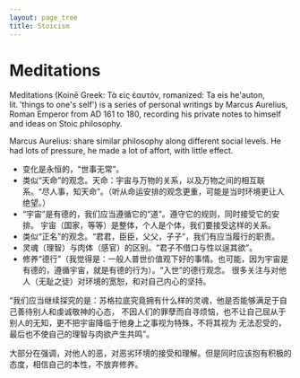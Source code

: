 ```yaml
---
layout: page_tree
title: Stoicism
---
```



# Meditations

Meditations (Koinē Greek: Τὰ εἰς ἑαυτόν, romanized: Ta eis he'auton, lit. 'things to one's self')
is a series of personal writings by Marcus Aurelius, Roman Emperor from AD 161 to 180, recording
his private notes to himself and ideas on Stoic philosophy.

Marcus Aurelius: share similar philosophy along different social levels. He had lots of pressure,
he made a lot of affort, with little effect.

* 变化是永恒的，“世事无常”。
* 类似“天命”的观念。天命：宇宙与万物的关系，以及万物之间的相互联系。“尽人事，知天命”。（听从命运安排的观念更重，可能是当时环境更让人绝望。）
* “宇宙”是有德的，我们应当遵循它的“道”。遵守它的规则，同时接受它的安排。
  宇宙（国家，等等）是整体，个人是个体，我们要接受这样的关系。
* 类似“正名”的观念。“君君，臣臣，父父，子子”，我们有应当履行的职责。
* 灵魂（理智）与肉体（感官）的区别。“君子不借口与性以逞其欲”。
* 修养“德行”（我觉得是：一般人普世价值观下好的事情。也可能，因为宇宙是有德的，遵循宇宙，就是有德的行为）。“入世”的德行观念。
  很多关注与对他人（无耻之徒）对环境的宽恕，和对自己内心的坚持。

“我们应当继续探究的是：苏格拉底究竟拥有什么样的灵魂，他是否能够满足于自己善待别人和虔诚敬神的心态，
不因人们的罪孽而自寻烦恼，也不让自己屈从于别人的无知，更不把宇宙降临于他身上之事视为特殊，不将其视为
无法忍受的，最后也不使自己的理智与肉欲产生共鸣”。

大部分在强调，对他人的恶，对恶劣环境的接受和理解。但是同时应该抱有积极的态度，相信自己的本性，不放弃修养。
